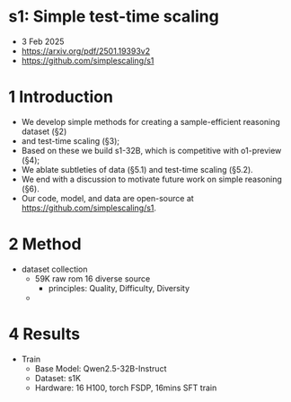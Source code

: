 # s1: Simple test-time scaling

- 3 Feb 2025
- https://arxiv.org/pdf/2501.19393v2
- https://github.com/simplescaling/s1

# 1 Introduction
- We develop simple methods for creating a sample-efficient reasoning dataset (§2)
- and test-time scaling (§3); 
- Based on these we build s1-32B, which is competitive with o1-preview (§4); 
- We ablate subtleties of data (§5.1) and test-time scaling (§5.2). 
- We end with a discussion to motivate future work on simple reasoning (§6). 
- Our code, model, and data are open-source at https://github.com/simplescaling/s1.

# 2 Method
- dataset collection
  - 59K raw rom 16 diverse source
    - principles: Quality, Difficulty, Diversity
  - 

# 4 Results

- Train
  - Base Model: Qwen2.5-32B-Instruct
  - Dataset: s1K
  - Hardware: 16 H100, torch FSDP, 16mins SFT train

